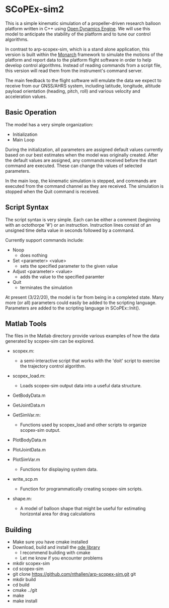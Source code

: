 # SCoPEx-sim2
This is a simple kinematic simulation of a propeller-driven research balloon
platform written in C++ using
[Open Dynamics Engine](http://ode.org/wiki/index.php?title=Manual).
We will use this model to anticipate the stability of the platform and to tune
our control algorithms.

In contrast to arp-scopex-sim, which is a stand alone application, this
version is built within the [Monarch](https://github.com/nthallen/monarch)
framework to simulate the motions of the platform and report data to the
platform flight software in order to help develop control algorithms. Instead
of reading commands from a script file, this version will read them from
the instrument's command server.

The main feedback to the flight software will emulate the data we expect to
receive from our GNSS/AHRS system, including latitude, longitude, altitude
payload orientation (heading, pitch, roll) and various velocity and
acceleration values.

## Basic Operation

The model has a very simple organization:

  - Initialization
  - Main Loop
  
During the initialization, all parameters are assigned default values
currently based on our best estimates when the model was originally
created. After the default values are assigned, any commands received
before the start command are executed. These can change the values of
selected parameters.

In the main loop, the kinematic simulation is stepped, and commands are
executed from the command channel as they are received. The simulation
is stopped when the Quit command is received.

## Script Syntax

The script syntax is very simple. Each can be either a comment
(beginning with an octothorpe '#') or an instruction. Instruction lines
consist of an unsigned time delta value in seconds followed by a command.

Currently support commands include:

  - Noop
    - does nothing
  - Set \<parameter> \<value>
    - sets the specified parameter to the given value
  - Adjust \<parameter> \<value>
    - adds the value to the specified paramter
  - Quit
    - terminates the simulation

At present (3/22/20), the model is far from being in a completed state.
Many more (or all) parameters could easily be added to the scripting
language. Parameters are added to the scripting language in
SCoPEx::Init().

## Matlab Tools

The files in the Matlab directory provide various examples of how the
data generated by scopex-sim can be explored.

  - scopex.m:
    - a semi-interactive script that works with the 'doit' script
      to exercise the trajectory control algorithm.

  - scopex_load.m:
    - Loads scopex-sim output data into a useful data structure.

  - GetBodyData.m
  - GetJointData.m
  - GetSimVar.m:
    - Functions used by scopex_load and other scripts to organize
      scopex-sim output.

  - PlotBodyData.m
  - PlotJointData.m
  - PlotSimVar.m
    - Functions for displaying system data.

  - write_scp.m
    - Function for programmatically creating scopex-sim scripts.

  - shape.m:
    - A model of balloon shape that might be useful for estimating
      horizontal area for drag calculations
      
## Building
  - Make sure you have cmake installed
  - Download, build and install the [ode library](http://ode.org/wiki/index.php?title=Manual)
    - I recommend building with cmake
    - Let me know if you encounter problems
  - mkdir scopex-sim
  - cd scopex-sim
  - git clone https://github.com/nthallen/arp-scopex-sim.git git
  - mkdir build
  - cd build
  - cmake ../git
  - make
  - make install
